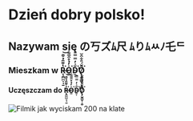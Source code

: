 # Dzień dobry polsko!
## Nazywam się の丂ズﾑ尺 ﾑりﾑﾶﾉ乇ᄃ 
### Mieszkam w R̶̨̯̪̪̩̘̱̔̌̄̑̉̌͊͘͝O̵͈̍̓̉̊̑̅͌̾͘D̴͍͎̆͗̓̿̿̄͘̕̕Ō̸̢̧̬̳̮͎͙̮̆́̎͋̑̌͘
#### Uczęszczam do R̶̨̯̪̪̩̘̱̔̌̄̑̉̌͊͘͝O̵͈̍̓̉̊̑̅͌̾͘D̴͍͎̆͗̓̿̿̄͘̕̕Ō̸̢̧̬̳̮͎͙̮̆́̎͋̑̌͘
![Filmik jak wyciskam 200 na klate]((https://www.youtube.com/watch?v=dQw4w9WgXcQ)https://www.youtube.com/watch?v=dQw4w9WgXcQ)

